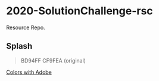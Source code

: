 # 2020-SolutionChallenge-rsc
Resource Repo.

## Splash 
> BD94FF
> CF9FEA (original)

[Colors with Adobe](https://color.adobe.com/ko/create)
